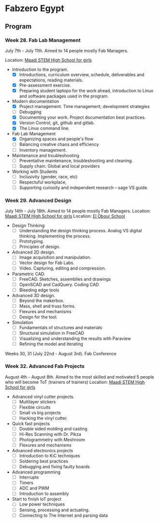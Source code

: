 # Fabzero Egypt

## Program

### Week 28. Fab Lab Management

July 7th - July 11th. Aimed to 14 people mostly Fab Managers.

Location: [Maadi STEM High School for girls](https://goo.gl/maps/RnR2tsGYyo7xHzDt7) 

- Introduction to the program.
  - [x] Introductions, curriculum overview, schedule, deliverables and expectations, reading materials.
  - [x] Pre-assessment exercise. 
  - [x]  Preparing student laptops for the work ahead, introduction to Linux and software packages used in the program.  
- Modern documentation
  - [x] Project management. Time management, development strategies
  - [ ] Debugging
  - [x] Documenting your work. Project documentation best practices.
  - [x] Version Control, git, github and gitlab. 
  - [x] The Linux command line. 
- Fab Lab Management
  - [x] Organizing spaces and people's flow 
  - [ ] Balancing creative chaos and efficiency 
  - [ ] Inventory management.
- Maintenance and troubleshooting 
  - [ ] Preventative maintenance, troubleshooting and cleaning.
  - [ ] Supply chain. Global and local providers
- Working with Students 
  - [ ] Inclusivity (gender, race, etc)
  - [ ] Respectuful workplace, 
  - [ ] Supporting curiosity and independent research – sage VS guide.

### Week 29. Advanced Design

July 14th - July 18th. Aimed to 14 people mostly Fab Managers.
Location: [Maadi STEM High School for girls](https://goo.gl/maps/RnR2tsGYyo7xHzDt7) 
Location: [El Obour School](https://goo.gl/maps/zw2Fo4Fs1zaDaUU69)

- Design Thinking 
  - [ ] Understanding the design thinking process. Analog VS digital thinking. Implementing the process. 
  - [ ] Prototyping. 
  - [ ] Principles of design.
- Advanced 2D design. 
  - [ ] Image acquisition and manipulation. 
  - [ ] Vector design for Fab Labs.
  - [ ] Video. Capturing, editing and compression. 
- Parametric CAD.
  - [ ] FreeCAD. Sketches, assemblies and drawings 
  - [ ] OpenSCAD and CadQuery. Coding CAD
  - [ ] Bleeding edge tools
- Advanced 3D design.
  - [ ] Beyond the makerbox. 
  - [ ] Mass, shell and truss forms.
  - [ ] Flexures and mechanisms
  - [ ] Design for the tool.
- Simulation
  - [ ] Fundamentals of structures and materials
  - [ ] Structural simulation in FreeCAD
  - [ ] Visualizing and understanding the results with Paraview
  - [ ] Refining the model and iterating

Weeks 30, 31 (July 22nd - August 3rd). Fab Conference

### Week 32. Advanced Fab Projects

August 4th - August 8th. Aimed to the most skilled and motivated 5 people who will become ToT (trainers of trainers)
Location: [Maadi STEM High School for girls](https://goo.gl/maps/RnR2tsGYyo7xHzDt7) 

- Advanced vinyl cutter projects. 
  - [ ] Multilayer stickers
  - [ ] Flexible circuits
  - [ ] Small vs big projects
  - [ ] Hacking the vinyl cutter.
- Quick fast projects
  - [ ] Double sided molding and casting
  - [ ] Hi-Res Scanning with Dr. Pikza
  - [ ] Photogrammetry with Meshroom
  - [ ] Flexures and mechanisms
- Advanced electronics projects
  - [ ] Introduction to KiC techniques
  - [ ] Soldering best practices
  - [ ] Debugging and fixing faulty boards
- Advanced programming
  - [ ] Interrupts
  - [ ] Timers
  - [ ] ADC and PWM
  - [ ] Introduction to assembly
- Start to finish IoT project
  - [ ] Low power techniques
  - [ ] Sensing, processing and actuating.
  - [ ] Connecting to The Internet and parsing data
